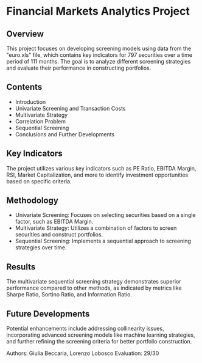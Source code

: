 # Financial Markets Analytics Project

## Overview
This project focuses on developing screening models using data from the "euro.xls" file, which contains key indicators for 797 securities over a time period of 111 months. The goal is to analyze different screening strategies and evaluate their performance in constructing portfolios.

## Contents
- Introduction
- Univariate Screening and Transaction Costs
- Multivariate Strategy
- Correlation Problem
- Sequential Screening
- Conclusions and Further Developments

## Key Indicators
The project utilizes various key indicators such as PE Ratio, EBITDA Margin, RSI, Market Capitalization, and more to identify investment opportunities based on specific criteria.

## Methodology
- Univariate Screening: Focuses on selecting securities based on a single factor, such as EBITDA Margin.
- Multivariate Strategy: Utilizes a combination of factors to screen securities and construct portfolios.
- Sequential Screening: Implements a sequential approach to screening strategies over time.

## Results
The multivariate sequential screening strategy demonstrates superior performance compared to other methods, as indicated by metrics like Sharpe Ratio, Sortino Ratio, and Information Ratio.

## Future Developments
Potential enhancements include addressing collinearity issues, incorporating advanced screening models like machine learning strategies, and further refining the screening criteria for better portfolio construction.

Authors: Giulia Beccaria, Lorenzo Lobosco
Evaluation: 29/30
